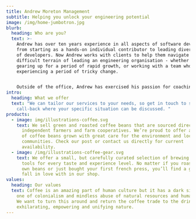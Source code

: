 ```yaml
---
title: Andrew Moreton Management
subtitle: Helping you unlock your engineering potential
image: /img/home-jumbotron.jpg
blurb:
  heading: Who are you?
  text: >-
    Andrew has over ten years experience in all aspects of software development,
    from starting as a hands-on individual contributor to leading diverse teams
    of developers. Now Andrew works with clients to help them navigate the
    difficult terrain of leading an engineering organisation - whether that be
    gearing up for a period of rapid growth, or working with a team who are
    experiencing a period of tricky change.


    Outside of the office, Andrew has exercised his passion for coaching and team building by coaching American Football locally in South Wales, enjoying successes as a member of the coaching team at both the University and senior team level.
intro:
  heading: What we offer
  text: "We can tailor our services to your needs, so get in touch to schedule a
    call-back where your specific situation can be discussed. "
products:
  - image: img/illustrations-coffee.svg
    text: We sell green and roasted coffee beans that are sourced directly from
      independent farmers and farm cooperatives. We’re proud to offer a variety
      of coffee beans grown with great care for the environment and local
      communities. Check our post or contact us directly for current
      availability.
  - image: /img/illustrations-coffee-gear.svg
    text: We offer a small, but carefully curated selection of brewing gear and
      tools for every taste and experience level. No matter if you roast your
      own beans or just bought your first french press, you’ll find a gadget to
      fall in love with in our shop.
values:
  heading: Our values
  text: Coffee is an amazing part of human culture but it has a dark side too –
    one of colonialism and mindless abuse of natural resources and human lives.
    We want to turn this around and return the coffee trade to the drink’s
    exhilarating, empowering and unifying nature.
---
```

